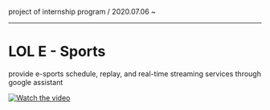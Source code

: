 project of internship program / 2020.07.06 ~

----------------
# LOL E - Sports
provide e-sports schedule, replay, and real-time streaming services through google assistant

[![Watch the video](https://img.youtube.com/vi/29mU2NJrz_s&feature=youtu.be/maxresdefault.jpg)](https://youtu.be/29mU2NJrz_s)
